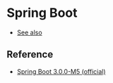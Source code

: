 # Spring Boot

- [See also](#see-also)

## Reference

- [Spring Boot 3.0.0-M5 (official)](https://docs.spring.io/spring-boot/docs/3.0.0-M5/reference/html/)